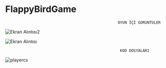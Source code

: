 # FlappyBirdGame

                                                      OYUN İÇİ GÖRÜNTÜLER
![Ekran Alıntısı2](https://user-images.githubusercontent.com/79220327/197046474-27c4985d-d3aa-44a6-b59b-5fbc855ab018.PNG)





![Ekran Alıntısı](https://user-images.githubusercontent.com/79220327/197046513-0ab48aa6-4e89-4b3f-bc27-1428593a763d.PNG)





                                                       KOD DOSYALARI
                                                       
![playercs](https://user-images.githubusercontent.com/79220327/197048821-e612b530-ec24-4b71-bee6-ffcc3cb606fa.PNG)
